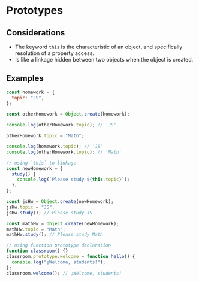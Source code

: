 # Prototypes

## Considerations

- The keyword `this` is the characteristic of an object, and specifically resolution of a property access.
- Is like a linkage hidden between two objects when the object is created.

## Examples

```javascript
const homework = {
  topic: "JS",
};

const otherHomework = Object.create(homework);

console.log(otherHomework.topic); // 'JS'

otherHomework.topic = "Math";

console.log(homework.topic); // 'JS'
console.log(otherHomework.topic); // 'Math'

// using `this` to linkage
const newHomework = {
  study() {
    console.log(`Please study ${this.topic}`);
  },
};

const jsHw = Object.create(newHomework);
jsHw.topic = "JS";
jsHw.study(); // Please study JS

const mathHw = Object.create(newHomework);
mathHw.topic = "Math";
mathHw.study(); // Please study Math

// using function prototype declaration
function classroom() {}
classroom.prototype.welcome = function hello() {
  console.log("¡Welcome, students!");
};
classroom.welcome(); // ¡Welcome, students!
```
